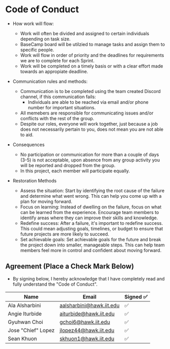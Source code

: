 # Code of Conduct
* How work will flow:
    * Work will often be divided and assigned to certain individuals depending on task size. 
    * BaseCamp board will be utilzied to manage tasks and assign them to specific people. 
    * Work will flow in order of priority and the deadlines for requirements we are to complete for each Sprint. 
    * Work will be completed on a timely basis or with a clear effort made towards an appropiate deadline.

* Communication rules and methods:
    * Communication is to be completed using the team created Discord channel, if this communication fails:   
        * Individuals are able to be reached via email and/or phone number for important situations.
    * All memebers are responsible for communicating issues and/or conflicts with the rest of the group.
    * Despite our roles, everyone will work together, just because a job does not necessarily pertain to you, does not mean you are not able to aid.

* Consequences
    * No participation or communication for more than a couple of days (3-5) is not acceptable, upon absence from any group activity you will be reported and dropped from the group.
    * In this project, each member will participate equally.

* Restoration Methods
    * Assess the situation: Start by identifying the root cause of the failure and determine what went wrong. This can help you come up with a plan for moving forward.  
    * Focus on learning: Instead of dwelling on the failure, focus on what can be learned from the experience. Encourage team members to identify areas where they can improve their skills and knowledge.
    * Redefine success: After a failure, it's important to redefine success. This could mean adjusting goals, timelines, or budget to ensure that future projects are more likely to succeed.
	* Set achievable goals: Set achievable goals for the future and break the project down into smaller, manageable steps. This can help team members feel more in control and confident about moving forward.

## Agreement (Place a Check Mark Below)
* By signing below, I hereby acknowledge that I have completely read and fully understand the "Code of Conduct".  

| Name | Email | Signed ✅ |
| --- | --- | --- |
| Ala Alsharbini | aalsharbini@hawk.iit.edu | ✅ |
| Angie Iturbide | aiturbide@hawk.iit.edu | ✅ |
| Gyuhwan Choi | gchoi6@hawk.iit.edu | ✅ |
| Jose "Chief" Lopez | jlopez44@hawk.iit.edu | ✅ |
| Sean Khuon | skhuon1@hawk.iit.edu | ✅ |
